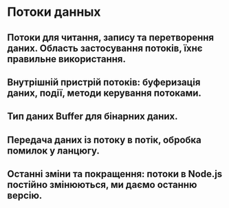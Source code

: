 # Потоки данных

## Потоки для читання, запису та перетворення даних. Область застосування потоків, їхнє правильне використання.

## Внутрішній пристрій потоків: буферизація даних, події, методи керування потоками.



## Тип даних Buffer для бінарних даних.

## Передача даних із потоку в потік, обробка помилок у ланцюгу.

## Останні зміни та покращення: потоки в Node.js постійно змінюються, ми даємо останню версію.
